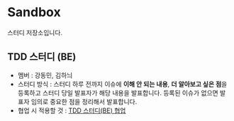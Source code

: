 # Sandbox
스터디 저장소입니다.

## TDD 스터디 (BE)
- 멤버 : 강동민, 김하늬
- 스터디 방식 : 스터디 하루 전까지 이슈에 **이해 안 되는 내용**, **더 알아보고 싶은 점**을 등록하고 스터디 당일 발표자가 해당 내용을 발표합니다. 등록된 이슈가 없으면 발표자 임의로 중요한 점을 정리해서 발표합니다.
- 협업 시 적용할 것 : [TDD 스터디(BE) 협업](https://github.com/mu-in/Sandbox/wiki/TDD-%EC%8A%A4%ED%84%B0%EB%94%94(BE)-%ED%98%91%EC%97%85)
